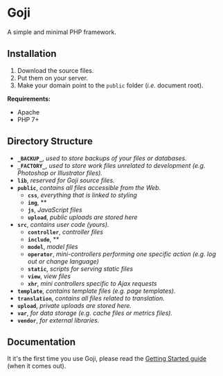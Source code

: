 Goji
====

A simple and minimal PHP framework.

Installation
------------

1. Download the source files.
2. Put them on your server.
2. Make your domain point to the `public` folder (*i.e.* document root).

**Requirements:**
* Apache
* PHP 7+

Directory Structure
-------------------

- **`_BACKUP_`**, *used to store backups of your files or databases.*
- **`_FACTORY_`**, *used to store work files unrelated to development (*e.g.* Photoshop or Illustrator files).*
- **`lib`**, *reserved for Goji source files.*
- **`public`**, *contains all files accessible from the Web.*
	- **`css`**, *everything that is linked to styling*
	- **`img`**, **
	- **`js`**, *JavaScript files*
	- **`upload`**, *public uploads are stored here*
- **`src`**, *contains user code (yours).*
	- **`controller`**, *controller files*
	- **`include`**, **
	- **`model`**, *model files*
	- **`operator`**, *mini-controllers performing one specific action (*e.g.* log out or change language)*
	- **`static`**, *scripts for serving static files*
	- **`view`**, *view files*
	- **`xhr`**, *mini controllers specific to Ajax requests*
- **`template`**, *contains template files (*e.g.* page templates).*
- **`translation`**, *contains all files related to translation.*
- **`upload`**, *private uploads are stored here.*
- **`var`**, *for data storage (*e.g.* cache files or metrics files).*
- **`vendor`**, *for external libraries.*

Documentation
-------------

It it's the first time you use Goji, please read the [Getting Started guide](#) (when it comes out).
